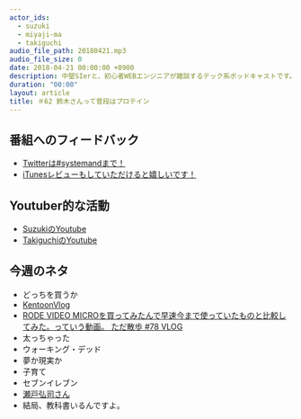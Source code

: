 ```yaml
---
actor_ids:
  - suzuki
  - miyaji-ma
  - takiguchi
audio_file_path: 20180421.mp3
audio_file_size: 0
date: 2018-04-21 00:00:00 +0900
description: 中堅SIerと、初心者WEBエンジニアが雑談するテック系ポッドキャストです。
duration: "00:00"
layout: article
title: ＃62 鈴木さんって普段はプロテイン
---
```

## 番組へのフィードバック
* [Twitterは#systemandまで！](https://twitter.com/search?q=%23systemand)
* [iTunesレビューもしていただけると嬉しいです！](https://itunes.apple.com/jp/podcast/systemand-online/id1205168408?mt=2)

## Youtuber的な活動
* [SuzukiのYoutube](https://www.youtube.com/channel/UCqTozqKO5AWD8OccCnW3Rvw)
* [TakiguchiのYoutube](https://www.youtube.com/channel/UCtoXGiMeDggQPdGoanDE2sA)


## 今週のネタ
* どっちを買うか
* [KentoonVlog](https://www.youtube.com/channel/UCljLegRnHaPw9z7fFQYLeeQ)
* [RODE VIDEO MICROを買ってみたんで早速今まで使っていたものと比較してみた。っていう動画。 ただ散歩 #78 VLOG](https://www.youtube.com/watch?v=5YSUGH2XnJY)
* 太っちゃった
* ウォーキング・デッド
* 夢か現実か
* 子育て
* セブンイレブン
* [瀬戸弘司さん](https://www.youtube.com/channel/UCFBjsYvwX7kWUjQoW7GcJ5A)
* 結局、教科書いるんですよ。

